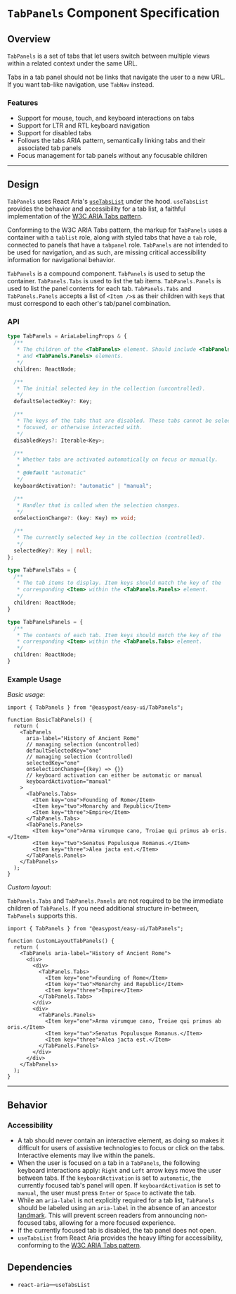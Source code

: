 # `TabPanels` Component Specification

## Overview

`TabPanels` is a set of tabs that let users switch between multiple views within a related context under the same URL.

Tabs in a tab panel should not be links that navigate the user to a new URL. If you want tab-like navigation, use `TabNav` instead.

### Features

- Support for mouse, touch, and keyboard interactions on tabs
- Support for LTR and RTL keyboard navigation
- Support for disabled tabs
- Follows the tabs ARIA pattern, semantically linking tabs and their associated tab panels
- Focus management for tab panels without any focusable children

---

## Design

`TabPanels` uses React Aria's [`useTabsList`](https://react-spectrum.adobe.com/react-aria/useTabList.html) under the hood. `useTabsList` provides the behavior and accessibility for a tab list, a faithful implementation of the [W3C ARIA Tabs pattern](https://www.w3.org/WAI/ARIA/apg/patterns/tabs/).

Conforming to the W3C ARIA Tabs pattern, the markup for `TabPanels` uses a container with a `tablist` role, along with styled tabs that have a `tab` role, connected to panels that have a `tabpanel` role. `TabPanels` are not intended to be used for navigation, and as such, are missing critical accessibility information for navigational behavior.

`TabPanels` is a compound component. `TabPanels` is used to setup the container. `TabPanels.Tabs` is used to list the tab items. `TabPanels.Panels` is used to list the panel contents for each tab. `TabPanels.Tabs` and `TabPanels.Panels` accepts a list of `<Item />`s as their children with `key`s that must correspond to each other's tab/panel combination.

### API

```ts
type TabPanels = AriaLabelingProps & {
  /**
   * The children of the <TabPanels> element. Should include <TabPanels.Tabs>
   * and <TabPanels.Panels> elements.
   */
  children: ReactNode;

  /**
   * The initial selected key in the collection (uncontrolled).
   */
  defaultSelectedKey?: Key;

  /**
   * The keys of the tabs that are disabled. These tabs cannot be selected,
   * focused, or otherwise interacted with.
   */
  disabledKeys?: Iterable<Key>;

  /**
   * Whether tabs are activated automatically on focus or manually.
   *
   * @default "automatic"
   */
  keyboardActivation?: "automatic" | "manual";

  /**
   * Handler that is called when the selection changes.
   */
  onSelectionChange?: (key: Key) => void;

  /**
   * The currently selected key in the collection (controlled).
   */
  selectedKey?: Key | null;
};

type TabPanelsTabs = {
  /**
   * The tab items to display. Item keys should match the key of the
   * corresponding <Item> within the <TabPanels.Panels> element.
   */
  children: ReactNode;
}

type TabPanelsPanels = {
  /**
   * The contents of each tab. Item keys should match the key of the
   * corresponding <Item> within the <TabPanels.Tabs> element.
   */
  children: ReactNode;
}
```

### Example Usage

_Basic usage_:

```tsx
import { TabPanels } from "@easypost/easy-ui/TabPanels";

function BasicTabPanels() {
  return (
    <TabPanels
      aria-label="History of Ancient Rome"
      // managing selection (uncontrolled)
      defaultSelectedKey="one"
      // managing selection (controlled)
      selectedKey="one"
      onSelectionChange={(key) => {}}
      // keyboard activation can either be automatic or manual
      keyboardActivation="manual"
    >
      <TabPanels.Tabs>
        <Item key="one">Founding of Rome</Item>
        <Item key="two">Monarchy and Republic</Item>
        <Item key="three">Empire</Item>
      </TabPanels.Tabs>
      <TabPanels.Panels>
        <Item key="one">Arma virumque cano, Troiae qui primus ab oris.</Item>
        <Item key="two">Senatus Populusque Romanus.</Item>
        <Item key="three">Alea jacta est.</Item>
      </TabPanels.Panels>
    </TabPanels>
  );
}
```

_Custom layout_:

`TabPanels.Tabs` and `TabPanels.Panels` are not required to be the immediate children of `TabPanels`. If you need additional structure in-between, `TabPanels` supports this.

```tsx
import { TabPanels } from "@easypost/easy-ui/TabPanels";

function CustomLayoutTabPanels() {
  return (
    <TabPanels aria-label="History of Ancient Rome">
      <div>
        <div>
          <TabPanels.Tabs>
            <Item key="one">Founding of Rome</Item>
            <Item key="two">Monarchy and Republic</Item>
            <Item key="three">Empire</Item>
          </TabPanels.Tabs>
        </div>
        <div>
          <TabPanels.Panels>
            <Item key="one">Arma virumque cano, Troiae qui primus ab oris.</Item>
            <Item key="two">Senatus Populusque Romanus.</Item>
            <Item key="three">Alea jacta est.</Item>
          </TabPanels.Panels>
        </div>
      </div>
    </TabPanels>
  );
}
```

---

## Behavior

### Accessibility

- A tab should never contain an interactive element, as doing so makes it difficult for users of assistive technologies to focus or click on the tabs. Interactive elements may live within the panels.
- When the user is focused on a tab in a `TabPanels`, the following keyboard interactions apply: `Right` and `Left` arrow keys move the user between tabs. If the `keyboardActivation` is set to `automatic`, the currently focused tab's panel will open. If `keyboardActivation` is set to `manual`, the user must press `Enter` or `Space` to activate the tab.
- While an `aria-label` is not explicitly required for a tab list, `TabPanels` should be labeled using an `aria-label` in the absence of an ancestor [landmark](https://www.w3.org/WAI/GL/wiki/Using_ARIA_landmarks_to_identify_regions_of_a_page). This will prevent screen readers from announcing non-focused tabs, allowing for a more focused experience.
- If the currently focused tab is disabled, the tab panel does not open.
- `useTabsList` from React Aria provides the heavy lifting for accessibility, conforming to the [W3C ARIA Tabs pattern](https://www.w3.org/WAI/ARIA/apg/patterns/tabs/).


## Dependencies

- `react-aria`—`useTabsList`

